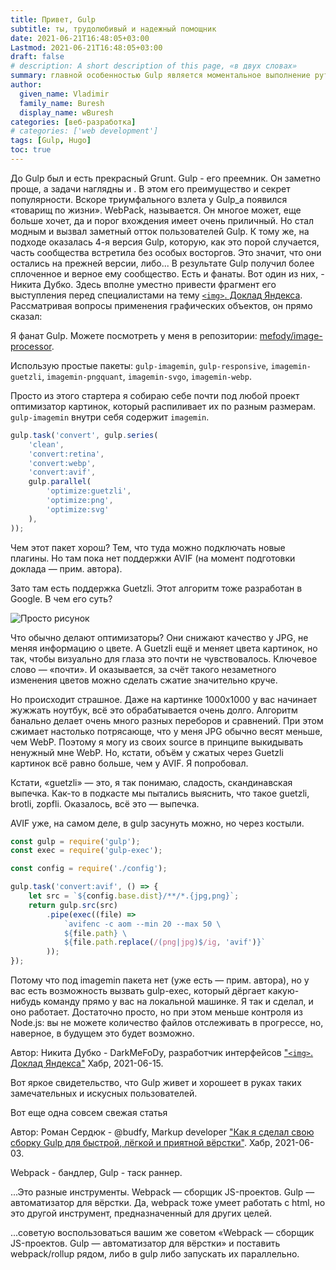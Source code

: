 ```yaml
---
title: Привет, Gulp
subtitle: ты, трудолюбивый и надежный помощник
date: 2021-06-21T16:48:05+03:00
Lastmod: 2021-06-21T16:48:05+03:00
draft: false
# description: A short description of this page, «в двух словах»
summary: главной особенностью Gulp является моментальное выполнение рутинных, часто повторяющихся задач, которые неизбежны в веб-разработке и не только. Очень многие из них легко программируются и решаются с помощью многочисленных задач и плагинов.
author:
  given_name: Vladimir
  family_name: Buresh
  display_name: wBuresh
categories: [веб-разработка]
# categories: ['web development']
tags: [Gulp, Hugo]
toc: true
---
```


До Gulp был и есть прекрасный Grunt. Gulp - его преемник. Он заметно проще, а задачи наглядны и . В этом его преимущество и секрет популярности. Вскоре триумфального взлета у Gulp_а появился «товарищ по жизни». WebPack, называется. Он многое может, еще больше хочет, да и порог вхождения имеет очень приличный. Но стал модным и вызвал заметный отток пользователей Gulp. К тому же, на подходе оказалась 4-я версия Gulp, которую, как это порой случается, часть сообщества встретила без особых восторгов. Это значит, что они остались на прежней версии, либо... В результате Gulp получил более сплоченное и верное ему сообщество. Есть и фанаты. Вот один из них, - Никита Дубко. Здесь вполне уместно привести фрагмент его выступления перед специалистами на тему [`<img>`. Доклад Яндекса](https://habr.com/ru/company/yandex/blog/559442/). Рассматривая вопросы применения графических объектов, он прямо сказал:

Я фанат Gulp. Можете посмотреть у меня в репозитории: [mefody/image-processor](https://github.com/MeFoDy/image-processor).

Использую простые пакеты: `gulp-imagemin`, `gulp-responsive`, `imagemin-guetzli`, `imagemin-pngquant`, `imagemin-svgo`, `imagemin-webp`.

Просто из этого стартера я собираю себе почти под любой проект оптимизатор картинок, который распиливает их по разным размерам. `gulp-imagemin` внутри себя содержит `imagemin`.

<!-- {linenos=table,hl_lines=[1,"4-5"],linenostart=2} -->

``` js {linenos=table,linenostart=1}
gulp.task('convert', gulp.series(
    'clean',
    'convert:retina',
    'convert:webp',
    'convert:avif',
    gulp.parallel(
        'optimize:guetzli',
        'optimize:png',
        'optimize:svg'
    ),
));
```

Чем этот пакет хорош? Тем, что туда можно подключать новые плагины. Но там пока нет поддержки AVIF (на момент подготовки доклада — прим. автора).

Зато там есть поддержка Guetzli. Этот алгоритм тоже разработан в Google. В чем его суть?

![Просто рисунок](https://hsto.org/r/w1560/webt/-n/6_/oj/-n6_ojr5mjcpi1czlx4s3dxy_mo.png)

Что обычно делают оптимизаторы? Они снижают качество у JPG, не меняя информацию о цвете. А Guetzli ещё и меняет цвета картинок, но так, чтобы визуально для глаза это почти не чувствовалось. Ключевое слово — «почти». И оказывается, за счёт такого незаметного изменения цветов можно сделать сжатие значительно круче.

Но происходит страшное. Даже на картинке 1000x1000 у вас начинает жужжать ноутбук, всё это обрабатывается очень долго. Алгоритм банально делает очень много разных переборов и сравнений. При этом сжимает настолько потрясающе, что у меня JPG обычно весят меньше, чем WebP. Поэтому я могу из своих source в принципе выкидывать ненужный мне WebP. Но, кстати, объём у сжатых через Guetzli картинок всё равно больше, чем у AVIF. Я попробовал.

Кстати, «guetzli» — это, я так понимаю, сладость, скандинавская выпечка. Как-то в подкасте мы пытались выяснить, что такое guetzli, brotli, zopfli. Оказалось, всё это — выпечка.

AVIF уже, на самом деле, в gulp засунуть можно, но через костыли.

``` js {linenos=table,linenostart=1}
const gulp = require('gulp');
const exec = require('gulp-exec');

const config = require('./config');

gulp.task('convert:avif', () => {
    let src = `${config.base.dist}/**/*.{jpg,png}`;
    return gulp.src(src)
        .pipe(exec((file) =>
            `avifenc -c aom --min 20 --max 50 \
            ${file.path} \
            ${file.path.replace(/(png|jpg)$/ig, 'avif')}`
        ));
});
```

Потому что под imagemin пакета нет (уже есть — прим. автора), но у вас есть возможность вызвать gulp-exec, который дёргает какую-нибудь команду прямо у вас на локальной машинке. Я так и сделал, и оно работает. Достаточно просто, но при этом меньше контроля из Node.js: вы не можете количество файлов отслеживать в прогрессе, но, наверное, в будущем это будет возможно.

Автор: Никита Дубко - DarkMeFoDy, разработчик интерфейсов ["`<img>`. Доклад Яндекса"](https://habr.com/ru/company/yandex/blog/559442/) Хабр, 2021-06-15.

Вот яркое свидетельство, что Gulp живет и хорошеет в руках таких замечательных и искусных пользователей.

Вот еще одна совсем свежая статья

Автор: Роман Сердюк - @budfy, Markup developer ["Как я сделал свою сборку Gulp для быстрой, лёгкой и приятной вёрстки"](https://habr.com/ru/post/560894/). Хабр, 2021-06-03.

Webpack - бандлер, Gulp - таск раннер.

...Это разные инструменты. Webpack — сборщик JS-проектов. Gulp — автоматизатор для вёрстки. Да, webpack тоже умеет работать с html, но это другой инструмент, предназначенный для других целей.

...советую воспользоваться вашим же советом «Webpack — сборщик JS-проектов. Gulp — автоматизатор для вёрстки» и поставить webpack/rollup рядом, либо в gulp либо запускать их параллельно.
